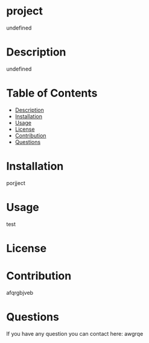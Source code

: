 # project
  undefined
  # Description
  undefined

  # Table of Contents
  * [Description](#discription)
  * [Installation](#installation)
  * [Usage](#usage)
  * [License](#license)
  * [Contribution](#contribution)
  * [Questions](#questions)
  
  # Installation
  porjject

  # Usage
  test

  # License

  # Contribution
  afqrgbjveb

  # Questions
  If you have any question you can contact here: 
  awgrqe
  
